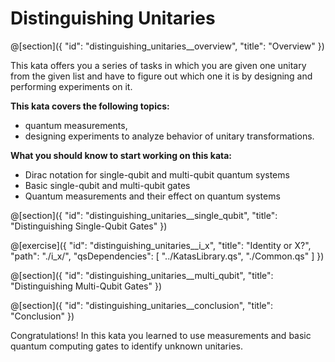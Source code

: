 # Distinguishing Unitaries

@[section]({
    "id": "distinguishing_unitaries__overview",
    "title": "Overview"
})

This kata offers you a series of tasks in which you are given one unitary from the given list and have to figure out which one it is by designing and performing experiments on it.

**This kata covers the following topics:**

- quantum measurements,
- designing experiments to analyze behavior of unitary transformations.

**What you should know to start working on this kata:**

- Dirac notation for single-qubit and multi-qubit quantum systems
- Basic single-qubit and multi-qubit gates
- Quantum measurements and their effect on quantum systems

@[section]({
    "id": "distinguishing_unitaries__single_qubit",
    "title": "Distinguishing Single-Qubit Gates"
})

@[exercise]({
    "id": "distinguishing_unitaries__i_x",
    "title": "Identity or X?",
    "path": "./i_x/",
    "qsDependencies": [
        "../KatasLibrary.qs",
        "./Common.qs"
    ]
})

@[section]({
    "id": "distinguishing_unitaries__multi_qubit",
    "title": "Distinguishing Multi-Qubit Gates"
})

@[section]({
    "id": "distinguishing_unitaries__conclusion",
    "title": "Conclusion"
})

Congratulations! In this kata you learned to use measurements and basic quantum computing gates to identify unknown unitaries.
